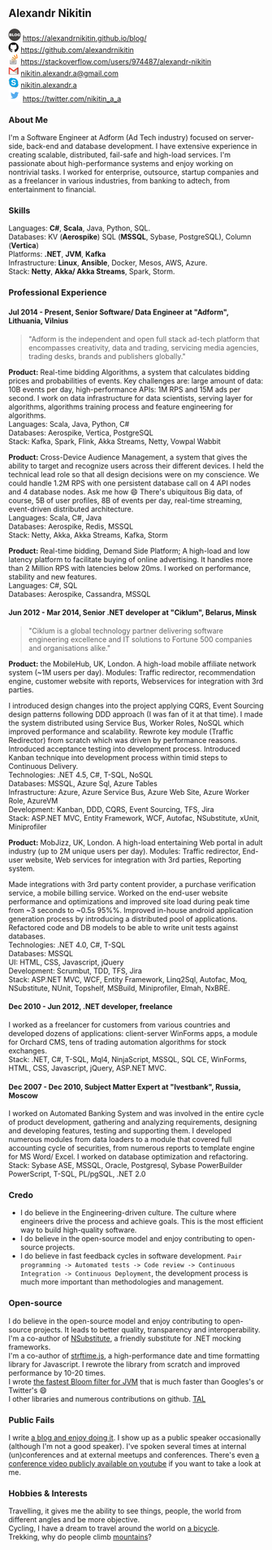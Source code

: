 ## Alexandr Nikitin

![Blog](https://raw.githubusercontent.com/alexandrnikitin/cv/master/images/blog.png) https://alexandrnikitin.github.io/blog/  
![GitHub](https://raw.githubusercontent.com/alexandrnikitin/cv/master/images/github.png) https://github.com/alexandrnikitin  
![Stackoverflow](https://raw.githubusercontent.com/alexandrnikitin/cv/master/images/stackoverflow.png) https://stackoverflow.com/users/974487/alexandr-nikitin  
![Gmail](https://raw.githubusercontent.com/alexandrnikitin/cv/master/images/gmail.png) [nikitin.alexandr.a@gmail.com](mailto:nikitin.alexandr.a@gmail.com)  
![Skype](https://raw.githubusercontent.com/alexandrnikitin/cv/master/images/skype.png) [nikitin.alexandr.a](skype:nikitin.alexandr.a)  
![Twitter](https://raw.githubusercontent.com/alexandrnikitin/cv/master/images/twitter.png) https://twitter.com/nikitin_a_a  

### About Me

I'm a Software Engineer at Adform (Ad Tech industry) focused on server-side, back-end and database development. I have extensive experience in creating scalable, distributed, fail-safe and high-load services. I'm passionate about high-performance systems and enjoy working on nontrivial tasks. I worked for enterprise, outsource, startup companies and as a freelancer in various industries, from banking to adtech, from entertainment to financial.  


### Skills

Languages: **C#**, **Scala**, Java, Python, SQL.  
Databases: KV (**Aerospike**) SQL (**MSSQL**, Sybase, PostgreSQL), Column (**Vertica**)  
Platforms: **.NET**, **JVM**, **Kafka**  
Infrastructure: **Linux**, **Ansible**, Docker, Mesos, AWS, Azure.  
Stack: **Netty**, **Akka/ Akka Streams**, Spark, Storm.  


### Professional Experience

#### Jul 2014 - Present, Senior Software/ Data Engineer at "Adform", Lithuania, Vilnius

>"Adform is the independent and open full stack ad-tech platform that encompasses creativity, data and trading, servicing media agencies, trading desks, brands and publishers globally."

**Product:** Real-time bidding Algorithms, a system that calculates bidding prices and probabilities of events. Key challenges are: large amount of data: 10B events per day, high-performance APIs: 1M RPS and 15M ads per second. I work on data infrastructure for data scientists, serving layer for algorithms, algorithms training process and feature engineering for algorithms.  
Languages: Scala, Java, Python, C#  
Databases: Aerospike, Vertica, PostgreSQL  
Stack: Kafka, Spark, Flink, Akka Streams, Netty, Vowpal Wabbit  

**Product:** Cross-Device Audience Management, a system that gives the ability to target and recognize users across their different devices. I held the technical lead role so that all design decisions were on my conscience. We could handle 1.2M RPS with one persistent database call on 4 API nodes and 4 database nodes. Ask me how :smile: There's ubiquitous Big data, of course, 5B of user profiles, 8B of events per day, real-time streaming, event-driven distributed architecture.  
Languages: Scala, C#, Java  
Databases: Aerospike, Redis, MSSQL  
Stack: Netty, Akka, Akka Streams, Kafka, Storm    

**Product:** Real-time bidding, Demand Side Platform; A high-load and low latency platform to facilitate buying of online advertising. It handles more than 2 Million RPS with latencies below 20ms. I worked on performance, stability and new features.  
Languages: C#, SQL  
Databases: Aerospike, Cassandra, MSSQL  

#### Jun 2012 - Mar 2014, Senior .NET developer at "Ciklum", Belarus, Minsk

>"Ciklum is a global technology partner delivering software engineering excellence and IT solutions to Fortune 500 companies and organisations alike."

**Product:** the MobileHub, UK, London. A high-load mobile affiliate network system (~1M users per day). Modules: Traffic redirector, recommendation engine, customer website with reports, Webservices for integration with 3rd parties.

I introduced design changes into the project applying CQRS, Event Sourcing design patterns following DDD approach (I was fan of it at that time). I made the system distributed using Service Bus, Worker Roles, NoSQL which improved performance and scalability. Rewrote key module (Traffic Redirector) from scratch which was driven by performance reasons.
Introduced acceptance testing into development process.
Introduced Kanban technique into development process within timid steps to Continuous Delivery.  
Technologies: .NET 4.5, C#, T-SQL, NoSQL  
Databases: MSSQL, Azure Sql, Azure Tables  
Infrastructure: Azure, Azure Service Bus, Azure Web Site, Azure Worker Role, AzureVM  
Development: Kanban, DDD, CQRS, Event Sourcing, TFS, Jira  
Stack: ASP.NET MVC, Entity Framework, WCF, Autofac, NSubstitute, xUnit, Miniprofiler  

**Product:** MobJizz, UK, London. A high-load entertaining Web portal in adult industry (up to 2M unique users per day).
Modules: Traffic redirector, End-user website, Web services for integration with 3rd parties, Reporting system.

Made integrations with 3rd party content provider, a purchase verification service, a mobile billing service. Worked on the end-user website performance and optimizations and improved site load during peak time from ~3 seconds to ~0.5s 95%%. Improved in-house android application generation process by introducing a distributed pool of applications. Refactored code and DB models to be able to write unit tests against databases.  
Technologies: .NET 4.0, C#, T-SQL  
Databases: MSSQL  
UI: HTML, CSS, Javascript, jQuery  
Development: Scrumbut, TDD, TFS, Jira  
Stack: ASP.NET MVC, WCF, Entity Framework, Linq2Sql, Autofac, Moq, NSubstitute, NUnit, Topshelf, MSBuild, Miniprofiler, Elmah, NxBRE.  

#### Dec 2010 - Jun 2012, .NET developer, freelance

I worked as a freelancer for customers from various countries and developed dozens of applications: client-server WinForms apps, a module for Orchard CMS, tens of trading automation algorithms for stock exchanges.  
Stack: .NET, C#, T-SQL, Mql4, NinjaScript, MSSQL, SQL CE, WinForms, HTML, CSS, Javascript, jQuery, ASP.NET MVC.  

#### Dec 2007 - Dec 2010, Subject Matter Expert at "Ivestbank", Russia, Moscow

I worked on Automated Banking System and was involved in the entire cycle of product development, gathering and analyzing requirements, designing and developing features, testing and supporting them. I developed numerous modules from data loaders to a module that covered full accounting cycle of securities, from numerous reports to template engine for MS Word/ Excel. I worked on database optimization and refactoring.  
Stack:  Sybase ASE, MSSQL, Oracle, Postgresql, Sybase PowerBuilder PowerScript, T-SQL, PL/pgSQL, .NET 2.0  


### Credo

* I do believe in the Engineering-driven culture. The culture where engineers drive the process and achieve goals. This is the most efficient way to build high-quality software.  
* I do believe in the open-source model and enjoy contributing to open-source projects.  
* I do believe in fast feedback cycles in software development. `Pair programming -> Automated tests -> Code review -> Continuous Integration -> Continuous Deployment`, the development process is much more important than methodologies and management.  


### Open-source

I do believe in the open-source model and enjoy contributing to open-source projects. It leads to better quality, transparency and interoperability.   
I'm a co-author of [NSubstitute](https://nsubstitute.github.io/), a friendly substitute for .NET mocking frameworks.  
I'm a co-author of [strftime.js](https://github.com/samsonjs/strftime), a high-performance date and time formatting library for Javascript. I rewrote the library from scratch and improved performance by 10-20 times.  
I wrote [the fastest Bloom filter for JVM](https://github.com/alexandrnikitin/bloom-filter-scala) that is much faster than Googles's or Twitter's 😄  
I other libraries and numerous contributions on github. [TAL](https://github.com/alexandrnikitin)


### Public Fails

I write [a blog and enjoy doing it](https://alexandrnikitin.github.io/blog/).
I show up as a public speaker occasionally (although I'm not a good speaker). I've spoken several times at internal (un)conferences and at external meetups and conferences. There's even [a conference video publicly available on youtube](https://www.youtube.com/watch?v=Yp4yQQqb2VI) if you want to take a look at me.

### Hobbies & Interests

Travelling, it gives me the ability to see things, people, the world from different angles and be more objective.  
Cycling, I have a dream to travel around the world on [a bicycle](http://instagram.com/p/lCbB6mPpG7).  
Trekking, why do people climb [mountains](http://instagram.com/p/nQZoPRvpKr)?  
